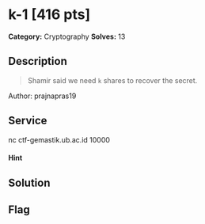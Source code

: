 # k-1 [416 pts]

**Category:** Cryptography
**Solves:** 13

## Description
>Shamir said we need `k` shares to recover the secret.

Author: prajnapras19

## Service
nc ctf-gemastik.ub.ac.id 10000

#### Hint 

## Solution

## Flag

